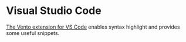# Visual Studio Code

[The Vento extension for VS Code](https://marketplace.visualstudio.com/items?itemName=oscarotero.vento-syntax)
enables syntax highlight and provides some useful snippets.
